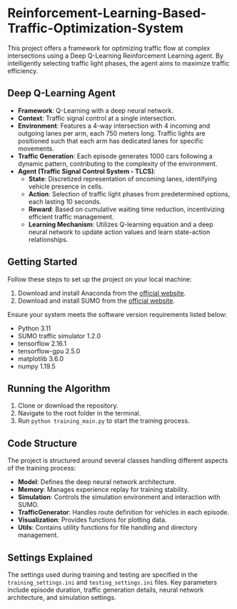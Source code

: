 # Reinforcement-Learning-Based-Traffic-Optimization-System

This project offers a framework for optimizing traffic flow at complex intersections using a Deep Q-Learning Reinforcement Learning agent. By intelligently selecting traffic light phases, the agent aims to maximize traffic efficiency.

## Deep Q-Learning Agent

- **Framework**: Q-Learning with a deep neural network.
- **Context**: Traffic signal control at a single intersection.
- **Environment**: Features a 4-way intersection with 4 incoming and outgoing lanes per arm, each 750 meters long. Traffic lights are positioned such that each arm has dedicated lanes for specific movements.
- **Traffic Generation**: Each episode generates 1000 cars following a dynamic pattern, contributing to the complexity of the environment.
- **Agent (Traffic Signal Control System - TLCS)**:
  - **State**: Discretized representation of oncoming lanes, identifying vehicle presence in cells.
  - **Action**: Selection of traffic light phases from predetermined options, each lasting 10 seconds.
  - **Reward**: Based on cumulative waiting time reduction, incentivizing efficient traffic management.
  - **Learning Mechanism**: Utilizes Q-learning equation and a deep neural network to update action values and learn state-action relationships.

## Getting Started

Follow these steps to set up the project on your local machine:

1. Download and install Anaconda from the [official website](https://www.anaconda.com/distribution/#download-section).
2. Download and install SUMO from the [official website](https://www.dlr.de/ts/en/desktopdefault.aspx/tabid-9883/16931_read-41000/).

Ensure your system meets the software version requirements listed below:

- Python 3.11
- SUMO traffic simulator 1.2.0
- tensorflow 2.16.1
- tensorflow-gpu 2.5.0
- matplotlib 3.6.0
- numpy 1.19.5

## Running the Algorithm

1. Clone or download the repository.
2. Navigate to the root folder in the terminal.
3. Run `python training_main.py` to start the training process.

## Code Structure

The project is structured around several classes handling different aspects of the training process:

- **Model**: Defines the deep neural network architecture.
- **Memory**: Manages experience replay for training stability.
- **Simulation**: Controls the simulation environment and interaction with SUMO.
- **TrafficGenerator**: Handles route definition for vehicles in each episode.
- **Visualization**: Provides functions for plotting data.
- **Utils**: Contains utility functions for file handling and directory management.

## Settings Explained

The settings used during training and testing are specified in the `training_settings.ini` and `testing_settings.ini` files. Key parameters include episode duration, traffic generation details, neural network architecture, and simulation settings.
